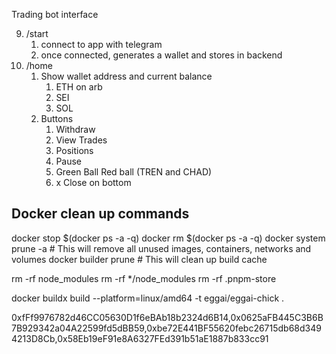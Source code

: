 Trading bot interface

9. /start
	1. connect to app with telegram
	2. once connected, generates a wallet and stores in backend
10. /home
	1. Show wallet address and current balance
		1. ETH on arb
		2. SEI
		3. SOL
	2. Buttons
		1. Withdraw
		2. View Trades
		3. Positions
		4. Pause
		5. Green Ball Red ball (TREN and CHAD) 
		6. x Close on bottom

## Docker clean up commands

docker stop $(docker ps -a -q)
docker rm $(docker ps -a -q)
docker system prune -a  # This will remove all unused images, containers, networks and volumes
docker builder prune    # This will clean up build cache

rm -rf node_modules
rm -rf */node_modules
rm -rf .pnpm-store

docker buildx build --platform=linux/amd64  -t eggai/eggai-chick . 


0xfFf9976782d46CC05630D1f6eBAb18b2324d6B14,0x0625aFB445C3B6B7B929342a04A22599fd5dBB59,0xbe72E441BF55620febc26715db68d3494213D8Cb,0x58Eb19eF91e8A6327FEd391b51aE1887b833cc91